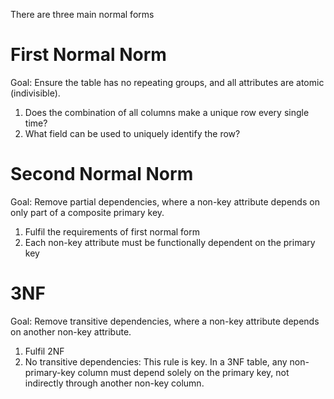 There are three main normal forms
# First Normal Norm
Goal: Ensure the table has no repeating groups, and all attributes are atomic (indivisible).

1. Does the combination of all columns make a unique row every single time?
2. What field can be used to uniquely identify the row?

# Second Normal Norm
Goal: Remove partial dependencies, where a non-key attribute depends on only part of a composite primary key.
1. Fulfil the requirements of first normal form
2. Each non-key attribute must be functionally dependent on the primary key

# 3NF
Goal: Remove transitive dependencies, where a non-key attribute depends on another non-key attribute.
1. Fulfil 2NF
2. No transitive dependencies: This rule is key. In a 3NF table, any non-primary-key column must depend solely on the primary key, not indirectly through another non-key column.